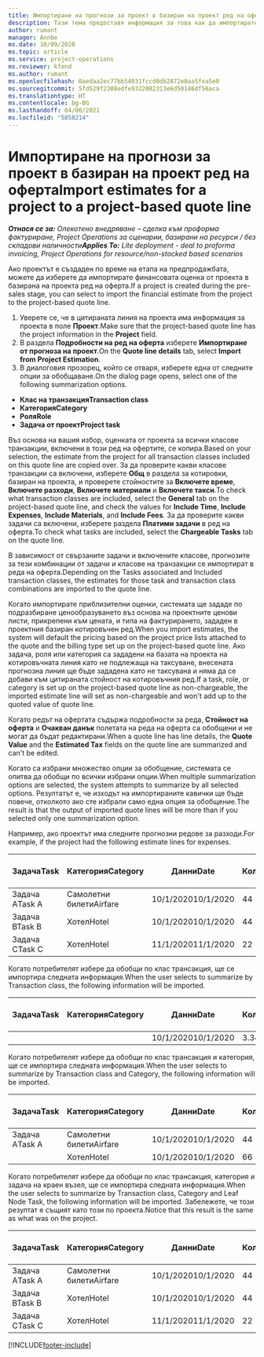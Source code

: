 ```yaml
---
title: Импортиране на прогнози за проект в базиран на проект ред на оферта – олекотено
description: Тази тема предоставя информация за това как да импортирате прогнози от проект в ред на оферта.
author: rumant
manager: Annbe
ms.date: 10/09/2020
ms.topic: article
ms.service: project-operations
ms.reviewer: kfend
ms.author: rumant
ms.openlocfilehash: 0aedaa2ec77bb54031fccd0db2872e0aa5fea5e0
ms.sourcegitcommit: 5fd529f2308edfe9322082313e6d50146df56aca
ms.translationtype: HT
ms.contentlocale: bg-BG
ms.lasthandoff: 04/06/2021
ms.locfileid: "5858214"
---
```

# <a name="import-estimates-for-a-project-to-a-project-based-quote-line"></a><span data-ttu-id="eee7b-103">Импортиране на прогнози за проект в базиран на проект ред на оферта</span><span class="sxs-lookup"><span data-stu-id="eee7b-103">Import estimates for a project to a project-based quote line</span></span> 

<span data-ttu-id="eee7b-104">_**Отнася се за:** Олекотено внедряване – сделка към проформа фактуриране, Project Operations за сценарии, базирани на ресурси / без складови наличности_</span><span class="sxs-lookup"><span data-stu-id="eee7b-104">_**Applies To:** Lite deployment - deal to proforma invoicing, Project Operations for resource/non-stocked based scenarios_</span></span>

<span data-ttu-id="eee7b-105">Ако проектът е създаден по време на етапа на предпродажбата, можете да изберете да импортирате финансовата оценка от проекта в базирана на проекта ред на оферта.</span><span class="sxs-lookup"><span data-stu-id="eee7b-105">If a project is created during the pre-sales stage, you can select to import the financial estimate from the project to the project-based quote line.</span></span>

1. <span data-ttu-id="eee7b-106">Уверете се, че в цитираната линия на проекта има информация за проекта в поле **Проект**.</span><span class="sxs-lookup"><span data-stu-id="eee7b-106">Make sure that the project-based quote line has the project information in the **Project** field.</span></span>
2. <span data-ttu-id="eee7b-107">В раздела **Подробности на ред на оферта** изберете **Импортиране от прогноза на проект**.</span><span class="sxs-lookup"><span data-stu-id="eee7b-107">On the **Quote line details** tab, select **Import from Project Estimation**.</span></span>
3. <span data-ttu-id="eee7b-108">В диалоговия прозорец, който се отваря, изберете една от следните опции за обобщаване.</span><span class="sxs-lookup"><span data-stu-id="eee7b-108">On the dialog page opens, select one of the following summarization options.</span></span>

  - <span data-ttu-id="eee7b-109">**Клас на транзакция**</span><span class="sxs-lookup"><span data-stu-id="eee7b-109">**Transaction class**</span></span>
  - <span data-ttu-id="eee7b-110">**Категория**</span><span class="sxs-lookup"><span data-stu-id="eee7b-110">**Category**</span></span>
  - <span data-ttu-id="eee7b-111">**Роля**</span><span class="sxs-lookup"><span data-stu-id="eee7b-111">**Role**</span></span> 
  - <span data-ttu-id="eee7b-112">**Задача от проект**</span><span class="sxs-lookup"><span data-stu-id="eee7b-112">**Project task**</span></span>

<span data-ttu-id="eee7b-113">Въз основа на вашия избор, оценката от проекта за всички класове транзакции, включени в този ред на офертите, се копира.</span><span class="sxs-lookup"><span data-stu-id="eee7b-113">Based on your selection, the estimate from the project for all transaction classes included on this quote line are copied over.</span></span> <span data-ttu-id="eee7b-114">За да проверите какви класове транзакции са включени, изберете **Общ** в раздела за котировки, базиран на проекта, и проверете стойностите за **Включете време**, **Включете разходи**, **Включете материали** и **Включете такси**.</span><span class="sxs-lookup"><span data-stu-id="eee7b-114">To check what transaction classes are included, select the **General** tab on the project-based quote line, and check the values for **Include Time**, **Include Expenses**, **Include Materials**, and **Include Fees**.</span></span>  <span data-ttu-id="eee7b-115">За да проверите какви задачи са включени, изберете раздела **Платими задачи** в ред на оферта.</span><span class="sxs-lookup"><span data-stu-id="eee7b-115">To check what tasks are included, select the **Chargeable Tasks** tab on the quote line.</span></span>

<span data-ttu-id="eee7b-116">В зависимост от свързаните задачи и включените класове, прогнозите за тези комбинации от задачи и класове на транзакции се импортират в реда на оферта.</span><span class="sxs-lookup"><span data-stu-id="eee7b-116">Depending on the Tasks associated and Included transaction classes, the estimates for those task and transaction class combinations are imported to the quote line.</span></span>

<span data-ttu-id="eee7b-117">Когато импортирате приблизителни оценки, системата ще зададе по подразбиране ценообразуването въз основа на проектните ценови листи, прикрепени към цената, и типа на фактурирането, зададен в проектния базиран котировъчен ред.</span><span class="sxs-lookup"><span data-stu-id="eee7b-117">When you import estimates, the system will default the pricing based on the project price lists attached to the quote and the billing type set up on the project-based quote line.</span></span> <span data-ttu-id="eee7b-118">Ако задача, роля или категория са зададени на базата на проекта на котировъчната линия като не подлежаща на таксуване, внесената прогнозна линия ще бъде зададена като не таксувана и няма да се добави към цитираната стойност на котировъчния ред.</span><span class="sxs-lookup"><span data-stu-id="eee7b-118">If a task, role, or category is set up on the project-based quote line as non-chargeable, the imported estimate line will set as non-chargeable and won't add up to the quoted value of quote line.</span></span>

<span data-ttu-id="eee7b-119">Когато редът на офертата съдържа подробности за реда, **Стойност на оферта** и **Очакван данък** полетата на реда на оферта са обобщени и не могат да бъдат редактирани.</span><span class="sxs-lookup"><span data-stu-id="eee7b-119">When a quote line has line details, the **Quote Value** and the **Estimated Tax** fields on the quote line are summarized and can't be edited.</span></span>

<span data-ttu-id="eee7b-120">Когато са избрани множество опции за обобщение, системата се опитва да обобщи по всички избрани опции.</span><span class="sxs-lookup"><span data-stu-id="eee7b-120">When multiple summarization options are selected, the system attempts to summarize by all selected options.</span></span> <span data-ttu-id="eee7b-121">Резултатът е, че изходът на импортираните кавички ще бъде повече, отколкото ако сте избрали само една опция за обобщение.</span><span class="sxs-lookup"><span data-stu-id="eee7b-121">The result is that the output of imported quote lines will be more than if you selected only one summarization option.</span></span>

<span data-ttu-id="eee7b-122">Например, ако проектът има следните прогнозни редове за разходи.</span><span class="sxs-lookup"><span data-stu-id="eee7b-122">For example, if the project had the following estimate lines for expenses.</span></span>

| <span data-ttu-id="eee7b-123">Задача</span><span class="sxs-lookup"><span data-stu-id="eee7b-123">Task</span></span> | <span data-ttu-id="eee7b-124">Категория</span><span class="sxs-lookup"><span data-stu-id="eee7b-124">Category</span></span> | <span data-ttu-id="eee7b-125">Данни</span><span class="sxs-lookup"><span data-stu-id="eee7b-125">Date</span></span> | <span data-ttu-id="eee7b-126">Количество</span><span class="sxs-lookup"><span data-stu-id="eee7b-126">Quantity</span></span> | <span data-ttu-id="eee7b-127">Единична цена</span><span class="sxs-lookup"><span data-stu-id="eee7b-127">Unit price</span></span> | <span data-ttu-id="eee7b-128">Количество</span><span class="sxs-lookup"><span data-stu-id="eee7b-128">Amount</span></span> |
| --- | --- | --- | --- | --- | --- |
| <span data-ttu-id="eee7b-129">Задача А</span><span class="sxs-lookup"><span data-stu-id="eee7b-129">Task A</span></span> | <span data-ttu-id="eee7b-130">Самолетни билети</span><span class="sxs-lookup"><span data-stu-id="eee7b-130">Airfare</span></span> | <span data-ttu-id="eee7b-131">10/1/2020</span><span class="sxs-lookup"><span data-stu-id="eee7b-131">10/1/2020</span></span> | <span data-ttu-id="eee7b-132">4</span><span class="sxs-lookup"><span data-stu-id="eee7b-132">4</span></span> | <span data-ttu-id="eee7b-133">400</span><span class="sxs-lookup"><span data-stu-id="eee7b-133">400</span></span> | <span data-ttu-id="eee7b-134">1600</span><span class="sxs-lookup"><span data-stu-id="eee7b-134">1600</span></span> |
| <span data-ttu-id="eee7b-135">Задача B</span><span class="sxs-lookup"><span data-stu-id="eee7b-135">Task B</span></span> | <span data-ttu-id="eee7b-136">Хотел</span><span class="sxs-lookup"><span data-stu-id="eee7b-136">Hotel</span></span> | <span data-ttu-id="eee7b-137">10/1/2020</span><span class="sxs-lookup"><span data-stu-id="eee7b-137">10/1/2020</span></span> | <span data-ttu-id="eee7b-138">4</span><span class="sxs-lookup"><span data-stu-id="eee7b-138">4</span></span> | <span data-ttu-id="eee7b-139">200</span><span class="sxs-lookup"><span data-stu-id="eee7b-139">200</span></span> | <span data-ttu-id="eee7b-140">800</span><span class="sxs-lookup"><span data-stu-id="eee7b-140">800</span></span> |
| <span data-ttu-id="eee7b-141">Задача C</span><span class="sxs-lookup"><span data-stu-id="eee7b-141">Task C</span></span> | <span data-ttu-id="eee7b-142">Хотел</span><span class="sxs-lookup"><span data-stu-id="eee7b-142">Hotel</span></span> | <span data-ttu-id="eee7b-143">11/1/2020</span><span class="sxs-lookup"><span data-stu-id="eee7b-143">11/1/2020</span></span> | <span data-ttu-id="eee7b-144">2</span><span class="sxs-lookup"><span data-stu-id="eee7b-144">2</span></span> | <span data-ttu-id="eee7b-145">200</span><span class="sxs-lookup"><span data-stu-id="eee7b-145">200</span></span> | <span data-ttu-id="eee7b-146">400</span><span class="sxs-lookup"><span data-stu-id="eee7b-146">400</span></span> |

<span data-ttu-id="eee7b-147">Когато потребителят избере да обобщи по клас трансакция, ще се импортира следната информация.</span><span class="sxs-lookup"><span data-stu-id="eee7b-147">When the user selects to summarize by Transaction class, the following information will be imported.</span></span>

| <span data-ttu-id="eee7b-148">Задача</span><span class="sxs-lookup"><span data-stu-id="eee7b-148">Task</span></span> | <span data-ttu-id="eee7b-149">Категория</span><span class="sxs-lookup"><span data-stu-id="eee7b-149">Category</span></span> | <span data-ttu-id="eee7b-150">Данни</span><span class="sxs-lookup"><span data-stu-id="eee7b-150">Date</span></span> | <span data-ttu-id="eee7b-151">Количество</span><span class="sxs-lookup"><span data-stu-id="eee7b-151">Quantity</span></span> | <span data-ttu-id="eee7b-152">Единична цена</span><span class="sxs-lookup"><span data-stu-id="eee7b-152">Unit price</span></span> | <span data-ttu-id="eee7b-153">Количество</span><span class="sxs-lookup"><span data-stu-id="eee7b-153">Amount</span></span> |
| --- | --- | --- | --- | --- | --- |
|||<span data-ttu-id="eee7b-154">10/1/2020</span><span class="sxs-lookup"><span data-stu-id="eee7b-154">10/1/2020</span></span> | <span data-ttu-id="eee7b-155">3.34</span><span class="sxs-lookup"><span data-stu-id="eee7b-155">3.34</span></span> | <span data-ttu-id="eee7b-156">840</span><span class="sxs-lookup"><span data-stu-id="eee7b-156">840</span></span> | <span data-ttu-id="eee7b-157">2800</span><span class="sxs-lookup"><span data-stu-id="eee7b-157">2800</span></span> |

<span data-ttu-id="eee7b-158">Когато потребителят избере да обобщи по клас трансакция и категория, ще се импортира следната информация.</span><span class="sxs-lookup"><span data-stu-id="eee7b-158">When the user selects to summarize by Transaction class and Category, the following information will be imported.</span></span>

| <span data-ttu-id="eee7b-159">Задача</span><span class="sxs-lookup"><span data-stu-id="eee7b-159">Task</span></span> | <span data-ttu-id="eee7b-160">Категория</span><span class="sxs-lookup"><span data-stu-id="eee7b-160">Category</span></span> | <span data-ttu-id="eee7b-161">Данни</span><span class="sxs-lookup"><span data-stu-id="eee7b-161">Date</span></span> | <span data-ttu-id="eee7b-162">Количество</span><span class="sxs-lookup"><span data-stu-id="eee7b-162">Quantity</span></span> | <span data-ttu-id="eee7b-163">Единична цена</span><span class="sxs-lookup"><span data-stu-id="eee7b-163">Unit price</span></span> | <span data-ttu-id="eee7b-164">Количество</span><span class="sxs-lookup"><span data-stu-id="eee7b-164">Amount</span></span> |
| --- | --- | --- | --- | --- | --- |
| <span data-ttu-id="eee7b-165">Задача А</span><span class="sxs-lookup"><span data-stu-id="eee7b-165">Task A</span></span> | <span data-ttu-id="eee7b-166">Самолетни билети</span><span class="sxs-lookup"><span data-stu-id="eee7b-166">Airfare</span></span> | <span data-ttu-id="eee7b-167">10/1/2020</span><span class="sxs-lookup"><span data-stu-id="eee7b-167">10/1/2020</span></span> | <span data-ttu-id="eee7b-168">4</span><span class="sxs-lookup"><span data-stu-id="eee7b-168">4</span></span> | <span data-ttu-id="eee7b-169">400</span><span class="sxs-lookup"><span data-stu-id="eee7b-169">400</span></span> | <span data-ttu-id="eee7b-170">1600</span><span class="sxs-lookup"><span data-stu-id="eee7b-170">1600</span></span> |
| | <span data-ttu-id="eee7b-171">Хотел</span><span class="sxs-lookup"><span data-stu-id="eee7b-171">Hotel</span></span> | <span data-ttu-id="eee7b-172">10/1/2020</span><span class="sxs-lookup"><span data-stu-id="eee7b-172">10/1/2020</span></span> | <span data-ttu-id="eee7b-173">6</span><span class="sxs-lookup"><span data-stu-id="eee7b-173">6</span></span> | <span data-ttu-id="eee7b-174">200</span><span class="sxs-lookup"><span data-stu-id="eee7b-174">200</span></span> | <span data-ttu-id="eee7b-175">1200</span><span class="sxs-lookup"><span data-stu-id="eee7b-175">1200</span></span> |

<span data-ttu-id="eee7b-176">Когато потребителят избере да обобщи по клас трансакция, категория и задача на краен възел, ще се импортира следната информация.</span><span class="sxs-lookup"><span data-stu-id="eee7b-176">When the user selects to summarize by Transaction class, Category and Leaf Node Task, the following information will be imported.</span></span> <span data-ttu-id="eee7b-177">Забележете, че този резултат е същият като този по проекта.</span><span class="sxs-lookup"><span data-stu-id="eee7b-177">Notice that this result is the same as what was on the project.</span></span>

| <span data-ttu-id="eee7b-178">Задача</span><span class="sxs-lookup"><span data-stu-id="eee7b-178">Task</span></span> | <span data-ttu-id="eee7b-179">Категория</span><span class="sxs-lookup"><span data-stu-id="eee7b-179">Category</span></span> | <span data-ttu-id="eee7b-180">Данни</span><span class="sxs-lookup"><span data-stu-id="eee7b-180">Date</span></span> | <span data-ttu-id="eee7b-181">Количество</span><span class="sxs-lookup"><span data-stu-id="eee7b-181">Quantity</span></span> | <span data-ttu-id="eee7b-182">Единична цена</span><span class="sxs-lookup"><span data-stu-id="eee7b-182">Unit price</span></span> | <span data-ttu-id="eee7b-183">Количество</span><span class="sxs-lookup"><span data-stu-id="eee7b-183">Amount</span></span> |
| --- | --- | --- | --- | --- | --- |
| <span data-ttu-id="eee7b-184">Задача А</span><span class="sxs-lookup"><span data-stu-id="eee7b-184">Task A</span></span> | <span data-ttu-id="eee7b-185">Самолетни билети</span><span class="sxs-lookup"><span data-stu-id="eee7b-185">Airfare</span></span> | <span data-ttu-id="eee7b-186">10/1/2020</span><span class="sxs-lookup"><span data-stu-id="eee7b-186">10/1/2020</span></span> | <span data-ttu-id="eee7b-187">4</span><span class="sxs-lookup"><span data-stu-id="eee7b-187">4</span></span> | <span data-ttu-id="eee7b-188">400</span><span class="sxs-lookup"><span data-stu-id="eee7b-188">400</span></span> | <span data-ttu-id="eee7b-189">1600</span><span class="sxs-lookup"><span data-stu-id="eee7b-189">1600</span></span> |
| <span data-ttu-id="eee7b-190">Задача B</span><span class="sxs-lookup"><span data-stu-id="eee7b-190">Task B</span></span> | <span data-ttu-id="eee7b-191">Хотел</span><span class="sxs-lookup"><span data-stu-id="eee7b-191">Hotel</span></span> | <span data-ttu-id="eee7b-192">10/1/2020</span><span class="sxs-lookup"><span data-stu-id="eee7b-192">10/1/2020</span></span> | <span data-ttu-id="eee7b-193">4</span><span class="sxs-lookup"><span data-stu-id="eee7b-193">4</span></span> | <span data-ttu-id="eee7b-194">200</span><span class="sxs-lookup"><span data-stu-id="eee7b-194">200</span></span> | <span data-ttu-id="eee7b-195">800</span><span class="sxs-lookup"><span data-stu-id="eee7b-195">800</span></span> |
| <span data-ttu-id="eee7b-196">Задача C</span><span class="sxs-lookup"><span data-stu-id="eee7b-196">Task C</span></span> | <span data-ttu-id="eee7b-197">Хотел</span><span class="sxs-lookup"><span data-stu-id="eee7b-197">Hotel</span></span> | <span data-ttu-id="eee7b-198">11/1/2020</span><span class="sxs-lookup"><span data-stu-id="eee7b-198">11/1/2020</span></span> | <span data-ttu-id="eee7b-199">2</span><span class="sxs-lookup"><span data-stu-id="eee7b-199">2</span></span> | <span data-ttu-id="eee7b-200">200</span><span class="sxs-lookup"><span data-stu-id="eee7b-200">200</span></span> | <span data-ttu-id="eee7b-201">400</span><span class="sxs-lookup"><span data-stu-id="eee7b-201">400</span></span> |


[!INCLUDE[footer-include](../../includes/footer-banner.md)]
